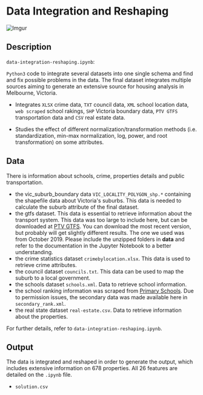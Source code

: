 # Data Integration and Reshaping
![Imgur](https://i.imgur.com/Gaq0kNy.png)

## Description
`data-integration-reshaping.ipynb`:

`Python3` code to integrate several datasets into one single schema and find and fix possible problems in the data. The final dataset integrates multiple sources aiming to generate an extensive source for housing analysis in Melbourne, Victoria.

* Integrates `XLSX` crime data, `TXT` council data, `XML` school location data, `web scraped` school rakings, `SHP` Victoria boundary data, `PTV GTFS` transportation data and `CSV` real estate data. 

* Studies the effect of different normalization/transformation methods (i.e. standardization, min-max normalization, log, power, and root transformation) on some  attributes.

## Data
There is information about schools, crime, properties details and public transportation.

* the vic_suburb_boundary data `VIC_LOCALITY_POLYGON_shp.*` containing the shapefile data about Victoria's suburbs. This data is needed to calculate the suburb attribute of the final dataset. 
* the gtfs dataset. This data is essential to retrieve information about the transport system. This data was too large to include here, but can be downloaded at [PTV GTFS](https://transitfeeds.com/p/ptv/497). You can download the most recent version, but probably will get slightly different results. The one we used was from October 2019. Please include the unzipped folders in **data** and refer to the documentation in the Jupyter Notebook to a better understanding.
* the crime statistics dataset `crimebylocation.xlsx`. This data is used to retrieve crime attributes.
* the council dataset `councils.txt`. This data can be used to map the suburb to a local government.
* the schools dataset `schools.xml`. Data to retrieve school information. 
* the school ranking information was scraped from [Primary Schools](http://www.schoolcatchment.com.au/?p=12301). Due to permission issues, the secondary data was made available here in `secondary_rank.xml`. 
* the real state dataset `real-estate.csv`. Data to retrieve information about the properties.

For further details, refer to `data-integration-reshaping.ipynb`.

## Output
The data is integrated and reshaped in order to generate the output, which includes extensive information on 678 properties. All 26 features are detailed on the `.ipynb` file.

* `solution.csv`
